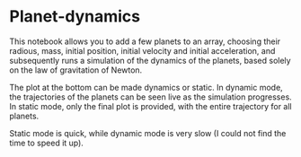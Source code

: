 # Planet-dynamics

This notebook allows you to add a few planets to an array, choosing their radious, mass, initial position, initial velocity and initial acceleration, and subsequently runs a simulation of the dynamics of the planets, based solely on the law of gravitation of Newton.

The plot at the bottom can be made dynamics or static. In dynamic mode, the trajectories of the planets can be seen live as the simulation progresses. In static mode, only the final plot is provided, with the entire trajectory for all planets.

Static mode is quick, while dynamic mode is very slow (I could not find the time to speed it up).
